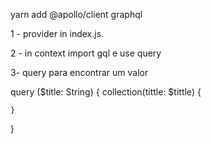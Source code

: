 yarn add @apollo/client graphql

1 - provider in index.js.

2 - in context import  gql e  use query


3- query para encontrar um valor

query ($title: String) {
    collection(tittle: $tittle) {
        
    }
}
